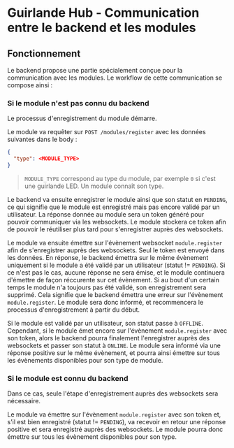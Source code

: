 # Guirlande Hub - Communication entre le backend et les modules

## Fonctionnement
Le backend propose une partie spécialement conçue pour la communication avec les modules. Le workflow de cette communication se compose ainsi :

### Si le module n'est pas connu du backend
Le processus d'enregistrement du module démarre.

Le module va requêter sur `POST /modules/register` avec les données suivantes dans le body :
```JSON
{
  "type": <MODULE_TYPE>
}
```
> `MODULE_TYPE` correspond au type du module, par exemple `0` si c'est une guirlande LED. Un module connaît son type.

Le backend va ensuite enregistrer le module ainsi que son statut en `PENDING`, ce qui signifie que le module est enregistré mais pas encore validé par un utilisateur. La réponse donnée au module sera un token généré pour pouvoir communiquer via les websockets. Le module stockera ce token afin de pouvoir le réutiliser plus tard pour s'enregistrer auprès des websockets.

Le module va ensuite émettre sur l'évènement websocket `module.register` afin de s'enregistrer auprès des websockets. Seul le token est envoyé dans les données. En réponse, le backend émettra sur le même évènement uniquement si le module a été validé par un utilisateur (statut != `PENDING`). Si ce n'est pas le cas, aucune réponse ne sera émise, et le module continuera d'émettre de façon réccurente sur cet évènement. Si au bout d'un certain temps le module n'a toujours pas été validé, son enregistrement sera supprimé. Cela signifie que le backend émettra une erreur sur l'évènement `module.register`. Le module sera donc informé, et recommencera le processus d'enregistrement à partir du début.

Si le module est validé par un utilisateur, son statut passe à `OFFLINE`. Cependant, si le module émet encore sur l'évènement `module.register` avec son token, alors le backend pourra finalement l'enregistrer auprès des websockets et passer son statut à `ONLINE`. Le module sera informé via une réponse positive sur le même évènement, et pourra ainsi émettre sur tous les évènements disponibles pour son type de module.

### Si le module est connu du backend
Dans ce cas, seule l'étape d'enregistrement auprès des websockets sera nécessaire.

Le module va émettre sur l'évènement `module.register` avec son token et, s'il est bien enregistré (statut != `PENDING`), va recevoir en retour une réponse positive et sera enregistré auprès des websockets. Le module pourra donc émettre sur tous les évènement disponibles pour son type.
